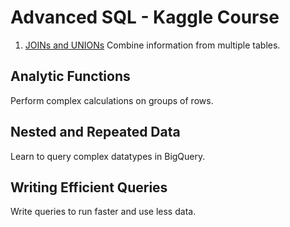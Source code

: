 # Advanced SQL - Kaggle Course

1. [JOINs and UNIONs](https://github.com/SantiagoCuello97/Advanced-SQL-Kaggle-Course/blob/main/part1-joins-and-unions.ipynb)
Combine information from multiple tables.

## Analytic Functions
Perform complex calculations on groups of rows.

## Nested and Repeated Data
Learn to query complex datatypes in BigQuery.

## Writing Efficient Queries
Write queries to run faster and use less data.
